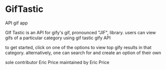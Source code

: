 # GifTastic
API gif app

GIf Tastic is an API for gify's gif, pronounced "JIF", library. users can view gifs of a particular category using gif tastic
gify API

to get started, click on one of the options to view top gify results in that category. alternatively, one can search for and create an option of their own

sole contributor Eric Price
maintained by Eric Price
